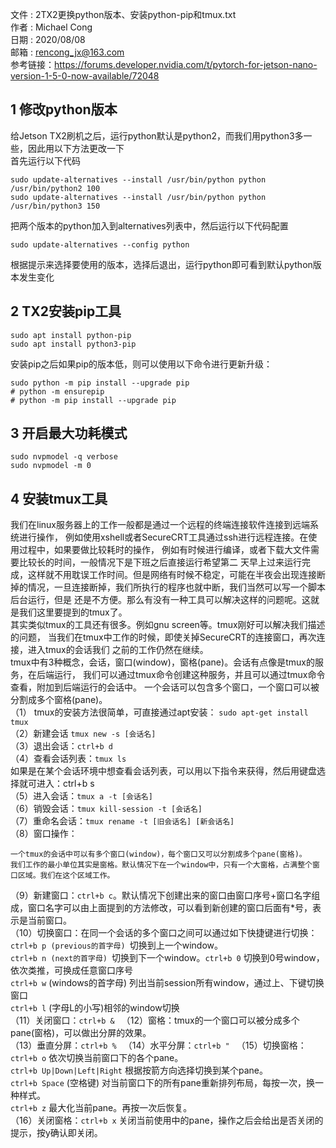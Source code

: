 文件  : 2TX2更换python版本、安装python-pip和tmux.txt  
作者  : Michael Cong  
日期  : 2020/08/08  
邮箱  : rencong_jx@163.com  
参考链接：https://forums.developer.nvidia.com/t/pytorch-for-jetson-nano-version-1-5-0-now-available/72048  
## 1 修改python版本
给Jetson TX2刷机之后，运行python默认是python2，而我们用python3多一些，因此用以下方法更改一下  
首先运行以下代码  
```
sudo update-alternatives --install /usr/bin/python python /usr/bin/python2 100
sudo update-alternatives --install /usr/bin/python python /usr/bin/python3 150
```
把两个版本的python加入到alternatives列表中，然后运行以下代码配置
```
sudo update-alternatives --config python
```
根据提示来选择要使用的版本，选择后退出，运行python即可看到默认python版本发生变化  
## 2 TX2安装pip工具
```
sudo apt install python-pip
sudo apt install python3-pip
```
安装pip之后如果pip的版本低，则可以使用以下命令进行更新升级：
```
sudo python -m pip install --upgrade pip
# python -m ensurepip
# python -m pip install --upgrade pip
```
## 3 开启最大功耗模式
```
sudo nvpmodel -q verbose
sudo nvpmodel -m 0 
```

## 4 安装tmux工具
我们在linux服务器上的工作一般都是通过一个远程的终端连接软件连接到远端系统进行操作，
例如使用xshell或者SecureCRT工具通过ssh进行远程连接。在使用过程中，如果要做比较耗时的操作，
例如有时候进行编译，或者下载大文件需要比较长的时间，一般情况下是下班之后直接运行希望第二
天早上过来运行完成，这样就不用耽误工作时间。但是网络有时候不稳定，可能在半夜会出现连接断
掉的情况，一旦连接断掉，我们所执行的程序也就中断，我们当然可以写一个脚本后台运行，但是
还是不方便。那么有没有一种工具可以解决这样的问题呢。这就是我们这里要提到的tmux了。  
其实类似tmux的工具还有很多。例如gnu screen等。tmux刚好可以解决我们描述的问题，
当我们在tmux中工作的时候，即使关掉SecureCRT的连接窗口，再次连接，进入tmux的会话我们
之前的工作仍然在继续。  
tmux中有3种概念，会话，窗口(window)，窗格(pane)。会话有点像是tmux的服务，在后端运行，
我们可以通过tmux命令创建这种服务，并且可以通过tmux命令查看，附加到后端运行的会话中。
一个会话可以包含多个窗口，一个窗口可以被分割成多个窗格(pane)。  
（1） tmux的安装方法很简单，可直接通过apt安装： 
```sudo apt-get install tmux```   
（2）新建会话
```tmux new -s [会话名]  ```  
（3）退出会话：```ctrl+b d```    
（4）查看会话列表：```tmux ls```    
如果是在某个会话环境中想查看会话列表，可以用以下指令来获得，然后用键盘选择就可进入：ctrl+b s  
（5）进入会话：```tmux a -t [会话名] ```   
（6）销毁会话：```tmux kill-session -t [会话名]```   
（7）重命名会话：```tmux rename -t [旧会话名] [新会话名]```  
（8）窗口操作：
```
一个tmux的会话中可以有多个窗口(window)，每个窗口又可以分割成多个pane(窗格)。    
我们工作的最小单位其实是窗格。默认情况下在一个window中，只有一个大窗格，占满整个窗口区域。我们在这个区域工作。
```  
（9）新建窗口：```ctrl+b c```。默认情况下创建出来的窗口由窗口序号+窗口名字组成，窗口名字可以由上面提到的方法修改，可以看到新创建的窗口后面有*号，表示是当前窗口。  
（10）切换窗口：在同一个会话的多个窗口之间可以通过如下快捷键进行切换：```ctrl+b p (previous的首字母) ```切换到上一个window。  
```ctrl+b n (next的首字母) ```切换到下一个window。```ctrl+b 0``` 切换到0号window，依次类推，可换成任意窗口序号  
```ctrl+b w``` (windows的首字母) 列出当前session所有window，通过上、下键切换窗口  
```ctrl+b l``` (字母L的小写)相邻的window切换  
（11）关闭窗口：```ctrl+b & ``` 
（12）窗格：tmux的一个窗口可以被分成多个pane(窗格)，可以做出分屏的效果。  
（13）垂直分屏：```ctrl+b % ``` 
（14）水平分屏：```ctrl+b " ``` 
（15）切换窗格：```ctrl+b o``` 依次切换当前窗口下的各个pane。    
```ctrl+b Up|Down|Left|Right``` 根据按箭方向选择切换到某个pane。  
```ctrl+b Space``` (空格键) 对当前窗口下的所有pane重新排列布局，每按一次，换一种样式。  
```ctrl+b z``` 最大化当前pane。再按一次后恢复。   
（16）关闭窗格：```ctrl+b x``` 关闭当前使用中的pane，操作之后会给出是否关闭的提示，按y确认即关闭。  
 